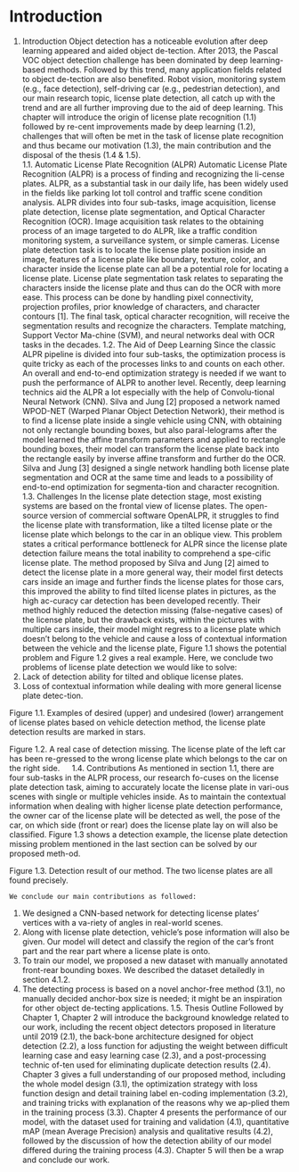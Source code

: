 # Introduction
1.	Introduction
Object detection has a noticeable evolution after deep learning appeared and aided object de-tection. After 2013, the Pascal VOC object detection challenge has been dominated by deep learning-based methods. Followed by this trend, many application fields related to object de-tection are also benefited. Robot vision, monitoring system (e.g., face detection), self-driving car (e.g., pedestrian detection), and our main research topic, license plate detection, all catch up with the trend and are all further improving due to the aid of deep learning.
This chapter will introduce the origin of license plate recognition (1.1) followed by re-cent improvements made by deep learning (1.2), challenges that will often be met in the task of license plate recognition and thus became our motivation (1.3), the main contribution and the disposal of the thesis (1.4 & 1.5).  
1.1.	Automatic License Plate Recognition (ALPR)
Automatic License Plate Recognition (ALPR) is a process of finding and recognizing the li-cense plates. ALPR, as a substantial task in our daily life, has been widely used in the fields like parking lot toll control and traffic scene condition analysis. ALPR divides into four sub-tasks, image acquisition, license plate detection, license plate segmentation, and Optical Character Recognition (OCR). 
	Image acquisition task relates to the obtaining process of an image targeted to do ALPR, like a traffic condition monitoring system, a surveillance system, or simple cameras. License plate detection task is to locate the license plate position inside an image, features of a license plate like boundary, texture, color, and character inside the license plate can all be a potential role for locating a license plate. License plate segmentation task relates to separating the characters inside the license plate and thus can do the OCR with more ease. This process can be done by handling pixel connectivity, projection profiles, prior knowledge of characters, and character contours [1]. The final task, optical character recognition, will receive the segmentation results and recognize the characters. Template matching, Support Vector Ma-chine (SVM), and neural networks deal with OCR tasks in the decades.
1.2.	The Aid of Deep Learning
Since the classic ALPR pipeline is divided into four sub-tasks, the optimization process is quite tricky as each of the processes links to and counts on each other. An overall and end-to-end optimization strategy is needed if we want to push the performance of ALPR to another level. 
	Recently, deep learning technics aid the ALPR a lot especially with the help of Convolu-tional Neural Network (CNN). Silva and Jung [2] proposed a network named WPOD-NET (Warped Planar Object Detection Network), their method is to find a license plate inside a single vehicle using CNN, with obtaining not only rectangle bounding boxes, but also paral-lelograms after the model learned the affine transform parameters and applied to rectangle bounding boxes, their model can transform the license plate back into the rectangle easily by inverse affine transform and further do the OCR. 
	Silva and Jung [3] designed a single network handling both license plate segmentation and OCR at the same time and leads to a possibility of end-to-end optimization for segmenta-tion and character recognition.
 
1.3.	Challenges
In the license plate detection stage, most existing systems are based on the frontal view of license plates. The open-source version of commercial software OpenALPR, it struggles to find the license plate with transformation, like a tilted license plate or the license plate which belongs to the car in an oblique view. This problem states a critical performance bottleneck for ALPR since the license plate detection failure means the total inability to comprehend a spe-cific license plate. 
	The method proposed by Silva and Jung [2] aimed to detect the license plate in a more general way, their model first detects cars inside an image and further finds the license plates for those cars, this improved the ability to find tilted license plates in pictures, as the high ac-curacy car detection has been developed recently. Their method highly reduced the detection missing (false-negative cases) of the license plate, but the drawback exists, within the pictures with multiple cars inside, their model might regress to a license plate which doesn’t belong to the vehicle and cause a loss of contextual information between the vehicle and the license plate, Figure 1.1 shows the potential problem and Figure 1.2 gives a real example.
Here, we conclude two problems of license plate detection we would like to solve:
1.	Lack of detection ability for tilted and oblique license plates.
2.	Loss of contextual information while dealing with more general license plate detec-tion.
 
 
 
Figure 1.1. Examples of desired (upper) and undesired (lower) arrangement of license plates based on vehicle detection method, the license plate detection results are marked in stars.

 
Figure 1.2. A real case of detection missing. The license plate of the left car has been re-gressed to the wrong license plate which belongs to the car on the right side.
 
1.4.	Contributions
As mentioned in section 1.1, there are four sub-tasks in the ALPR process, our research fo-cuses on the license plate detection task, aiming to accurately locate the license plate in vari-ous scenes with single or multiple vehicles inside. As to maintain the contextual information when dealing with higher license plate detection performance, the owner car of the license plate will be detected as well, the pose of the car, on which side (front or rear) does the license plate lay on will also be classified. Figure 1.3 shows a detection example, the license plate detection missing problem mentioned in the last section can be solved by our proposed meth-od.

 
Figure 1.3. Detection result of our method. The two license plates are all found precisely.

	We conclude our main contributions as followed:
1.	We designed a CNN-based network for detecting license plates’ vertices with a va-riety of angles in real-world scenes.
2.	Along with license plate detection, vehicle’s pose information will also be given. Our model will detect and classify the region of the car’s front part and the rear part where a license plate is onto.
3.	To train our model, we proposed a new dataset with manually annotated front-rear bounding boxes. We described the dataset detailedly in section 4.1.2.
4.	The detecting process is based on a novel anchor-free method (3.1), no manually decided anchor-box size is needed; it might be an inspiration for other object de-tecting applications. 
1.5.	Thesis Outline
Followed by Chapter 1, Chapter 2 will introduce the background knowledge related to our work, including the recent object detectors proposed in literature until 2019 (2.1), the back-bone architecture designed for object detection (2.2), a loss function for adjusting the weight between difficult learning case and easy learning case (2.3), and a post-processing technic of-ten used for eliminating duplicate detection results (2.4).
Chapter 3 gives a full understanding of our proposed method, including the whole model design (3.1), the optimization strategy with loss function design and detail training label en-coding implementation (3.2), and training tricks with explanation of the reasons why we ap-plied them in the training process (3.3).
	Chapter 4 presents the performance of our model, with the dataset used for training and validation (4.1), quantitative mAP (mean Average Precision) analysis and qualitative results (4.2), followed by the discussion of how the detection ability of our model differed during the training process (4.3). Chapter 5 will then be a wrap and conclude our work.
